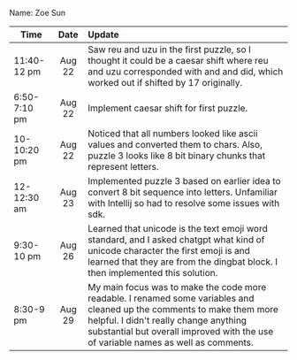 Name: Zoe Sun

| Time         |  Date  | Update                                                                                                                                                                                                                                                 |
|--------------|:------:|:-------------------------------------------------------------------------------------------------------------------------------------------------------------------------------------------------------------------------------------------------------|
| 11:40-12 pm  | Aug 22 | Saw reu and uzu in the first puzzle, so I thought it could be a caesar shift where reu and uzu corresponded with and and did, which worked out if shifted by 17 originally.                                                                            |
| 6:50-7:10 pm | Aug 22 | Implement caesar shift for first puzzle.                                                                                                                                                                                                               |
| 10-10:20 pm  | Aug 22 | Noticed that all numbers looked like ascii values and converted them to chars. Also, puzzle 3 looks like 8 bit binary chunks that represent letters.                                                                                                   |
| 12-12:30 am  | Aug 23 | Implemented puzzle 3 based on earlier idea to convert 8 bit sequence into letters. Unfamiliar with Intellij so had to resolve some issues with sdk.                                                                                                    |
| 9:30-10 pm   | Aug 26 | Learned that unicode is the text emoji word standard, and I asked chatgpt what kind of unicode character the first emoji is and learned that they are from the dingbat block. I then implemented this solution.                                        |
| 8:30-9 pm    | Aug 29 | My main focus was to make the code more readable. I renamed some variables and cleaned up the comments to make them more helpful. I didn't really change anything substantial but overall improved with the use of variable names as well as comments. |
